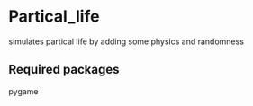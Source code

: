 # Partical_life
simulates partical life by adding some physics and randomness 

## Required packages
pygame 
